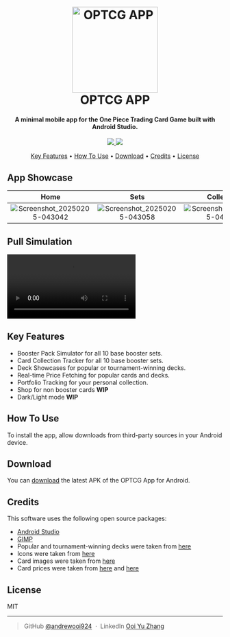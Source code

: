 
<h1 align="center">
  <br>
  <a href="https://asia-en.onepiece-cardgame.com/"><img src="https://github.com/user-attachments/assets/0e70f7cd-dca1-4f3b-a54f-2ee1ffe2f9f9" alt="OPTCG APP" width="200"></a>
  <br>
  OPTCG APP
  <br>
</h1>

<h4 align="center">A minimal mobile app for the One Piece Trading Card Game built with Android Studio.</h4>

<p align="center">
  <a href="https://saythanks.io/to/andrewooi924">
      <img src="https://img.shields.io/badge/SayThanks.io-%E2%98%BC-1EAEDB.svg">
  </a>
  <a href="https://www.paypal.me/andrewooi924">
    <img src="https://img.shields.io/badge/$-donate-ff69b4.svg?maxAge=2592000&amp;style=flat">
  </a>
</p>

<p align="center">
  <a href="#key-features">Key Features</a> •
  <a href="#how-to-use">How To Use</a> •
  <a href="#download">Download</a> •
  <a href="#credits">Credits</a> •
  <a href="#license">License</a>
</p>

## App Showcase
|    Home    |    Sets    | Collection | Portfolio & Prices |
| :---: | :---: | :---: | :---: |
| ![Screenshot_20250205-043042](https://github.com/user-attachments/assets/1524b362-5948-44dc-9256-102e34fb765d) | ![Screenshot_20250205-043058](https://github.com/user-attachments/assets/4e07fd8e-fbff-4148-8ce9-2e7d5e269110) | ![Screenshot_20250205-043146](https://github.com/user-attachments/assets/4c8df7ce-5de0-4e0a-826c-43d50a75ec06) | ![Screenshot_20250205-043214](https://github.com/user-attachments/assets/deb2572b-4cdb-4424-895b-608523447946) |

## Pull Simulation

<video src="https://github.com/user-attachments/assets/d24a013c-231f-46f7-a939-d83192e73681"></video>

## Key Features

* Booster Pack Simulator for all 10 base booster sets.
* Card Collection Tracker for all 10 base booster sets.
* Deck Showcases for popular or tournament-winning decks.
* Real-time Price Fetching for popular cards and decks.
* Portfolio Tracking for your personal collection.
* Shop for non booster cards **WIP**
* Dark/Light mode **WIP**
  
## How To Use

To install the app, allow downloads from third-party sources in your Android device.

## Download

You can [download](https://drive.google.com/file/d/1sGAWsGgbHtF4V2CE-S4-nkiMBlTi7uqV/view?usp=drive_link) the latest APK of the OPTCG App for Android.

## Credits

This software uses the following open source packages:

- [Android Studio](https://developer.android.com/studio)
- [GIMP](https://www.gimp.org/)
- Popular and tournament-winning decks were taken from [here](https://onepiece.saikyo-cardgame.online/)
- Icons were taken from [here](https://www.flaticon.com)
- Card images were taken from [here](https://asia-en.onepiece-cardgame.com/cardlist)
- Card prices were taken from [here](https://onepiece-card-atari.jp/) and [here](https://tier-one-onepiece.jp/)

## License

MIT

---

> GitHub [@andrewooi924](https://github.com/andrewooi924) &nbsp;&middot;&nbsp;
> LinkedIn [Ooi Yu Zhang](https://www.linkedin.com/in/ooi-yu-zhang-232684287/)

